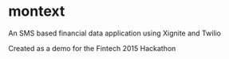 # montext
An SMS based financial data application using Xignite and Twilio

Created as a demo for the Fintech 2015 Hackathon
